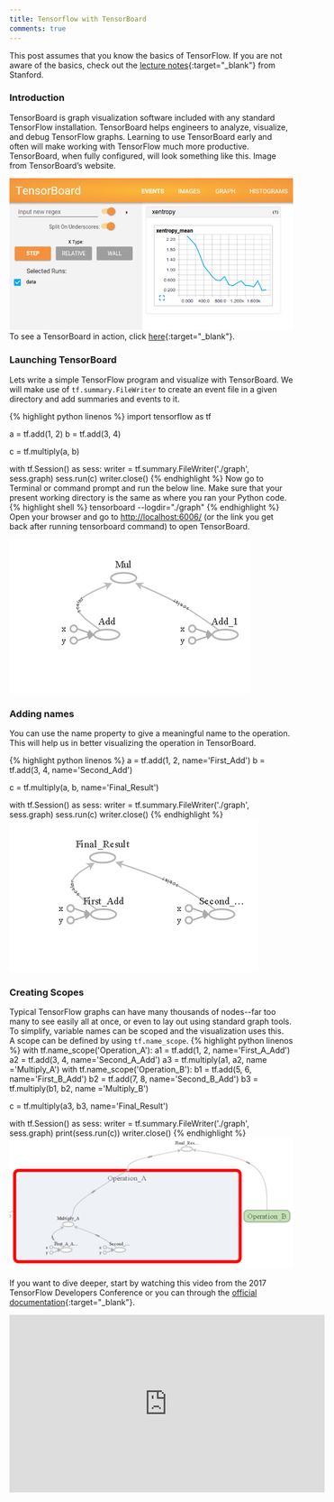 ```yaml
---
title: Tensorflow with TensorBoard
comments: true
---
```


This post assumes that you know the basics of TensorFlow. If you are not aware of the basics, check out the [lecture notes](https://cs224d.stanford.edu/lectures/CS224d-Lecture7.pdf){:target="_blank"} from Stanford.

### Introduction
TensorBoard is graph visualization software included with any standard TensorFlow installation. TensorBoard helps engineers to analyze, visualize, and debug TensorFlow graphs. Learning to use TensorBoard early and often will make working with TensorFlow much more productive.  
TensorBoard, when fully configured, will look something like this. Image from TensorBoard’s website.

![TensorBoard](/img/tensorboard_1.png "TensorBoard")
To see a TensorBoard in action, click [here](https://www.tensorflow.org/get_started/graph_viz){:target="_blank"}.

### Launching TensorBoard
Lets write a simple TensorFlow program and visualize with TensorBoard. We will make use of `tf.summary.FileWriter` to create an event file in a given directory and add summaries and events to it.

{% highlight python linenos %}
import tensorflow as tf

a = tf.add(1, 2)
b = tf.add(3, 4)

c = tf.multiply(a, b)

with tf.Session() as sess:
    writer = tf.summary.FileWriter('./graph', sess.graph)
    sess.run(c)
    writer.close()
{% endhighlight %}
Now go to Terminal or command prompt and run the below line. Make sure that your present working directory is the
same as where you ran your Python code.
{% highlight shell %}
tensorboard --logdir="./graph"
{% endhighlight %}
Open your browser and go to [http://localhost:6006/](http://localhost:6006/) (or the link you get back after running
tensorboard command) to open TensorBoard.

![TensorBoard 2](/img/tensorboard_2.png)


### Adding names
You can use the name property to give a meaningful name to the operation. This will help us in better visualizing the operation in TensorBoard.

{% highlight python linenos %}
a = tf.add(1, 2, name='First_Add')
b = tf.add(3, 4, name='Second_Add')

c = tf.multiply(a, b, name='Final_Result')

with tf.Session() as sess:
    writer = tf.summary.FileWriter('./graph', sess.graph)
    sess.run(c)
    writer.close()
{% endhighlight %}
![TensorBoard 3](/img/tensorboard_3.png "Adding Names")

### Creating Scopes
Typical TensorFlow graphs can have many thousands of nodes--far too many to see easily all at once, or even to lay out using standard graph tools. To simplify, variable names can be scoped and the visualization uses this.  
A scope can be defined by using `tf.name_scope`.
{% highlight python linenos %}
with tf.name_scope('Operation_A'):
    a1 = tf.add(1, 2, name='First_A_Add')
    a2 = tf.add(3, 4, name='Second_A_Add')
    a3 = tf.multiply(a1, a2, name ='Multiply_A')
with tf.name_scope('Operation_B'):
    b1 = tf.add(5, 6, name='First_B_Add')
    b2 = tf.add(7, 8, name='Second_B_Add')
    b3 = tf.multiply(b1, b2, name ='Multiply_B')
    

c = tf.multiply(a3, b3, name='Final_Result')

with tf.Session() as sess:
    writer = tf.summary.FileWriter('./graph', sess.graph)
    print(sess.run(c))
    writer.close()
{% endhighlight %}
![TensorBoard 4](/img/tensorboard_4.png "Adding Scope")

If you want to dive deeper, start by watching this video from the 2017 TensorFlow Developers Conference or you can through the [official documentation](https://www.tensorflow.org/get_started/summaries_and_tensorboard){:target="_blank"}.
<iframe width="560" height="315" src="https://www.youtube.com/embed/eBbEDRsCmv4" frameborder="0" allow="autoplay; encrypted-media" allowfullscreen> </iframe>
